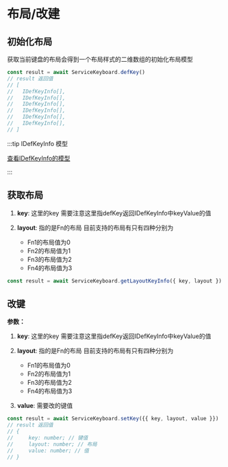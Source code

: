 # 布局/改建

## 初始化布局

获取当前键盘的布局会得到一个布局样式的二维数组的初始化布局模型
  
```js
const result = await ServiceKeyboard.defKey()
// result 返回值
// [
//   IDefKeyInfo[],
//   IDefKeyInfo[],
//   IDefKeyInfo[],
//   IDefKeyInfo[],
//   IDefKeyInfo[],
//   IDefKeyInfo[],
// ]
```

:::tip IDefKeyInfo 模型

[查看IDefKeyInfo的模型](/keyboard/model#单键的布局模型)

:::

## 获取布局

1. **key**: 这里的key 需要注意这里指defKey返回IDefKeyInfo中keyValue的值

2. **layout**: 指的是Fn的布局 目前支持的布局有只有四种分别为
   - Fn1的布局值为0
   - Fn2的布局值为1
   - Fn3的布局值为2
   - Fn4的布局值为3

```js
const result = await ServiceKeyboard.getLayoutKeyInfo({ key, layout })
```

## 改键

**参数：**

1. **key**: 这里的key 需要注意这里指defKey返回IDefKeyInfo中keyValue的值

2. **layout**: 指的是Fn的布局 目前支持的布局有只有四种分别为
   - Fn1的布局值为0
   - Fn2的布局值为1
   - Fn3的布局值为2
   - Fn4的布局值为3

3. **value**: 需要改的键值

```js
const result = await ServiceKeyboard.setKey({{ key, layout, value }})
// result 返回值
// {
//     key: number; // 键值
//     layout: number; // 布局
//     value: number; // 值
// }
```
